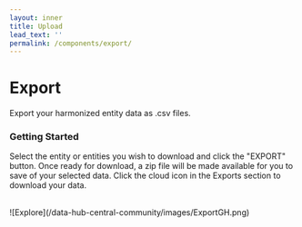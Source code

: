 ```yaml
---
layout: inner
title: Upload
lead_text: ''
permalink: /components/export/
---
```


# Export

Export your harmonized entity data as .csv files.

### Getting Started

Select the entity or entities you wish to download and click the "EXPORT" button.  Once ready for download,  a zip file will be made available for you to save of your selected data. Click the cloud icon in the Exports section to download your data.

<br> 
![Explore](/data-hub-central-community/images/ExportGH.png)
<br>

